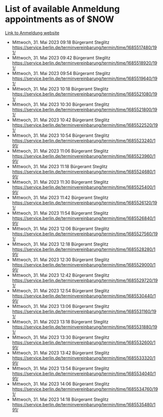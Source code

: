 # List of available Anmeldung appointments as of $NOW
[Link to Anmeldung website](https://service.berlin.de/terminvereinbarung/termin/tag.php?termin=1&anliegen[]=120686&dienstleisterlist=122210,122217,327316,122219,327312,122227,327314,122231,327346,122243,327348,122254,122252,329742,122260,329745,122262,329748,122271,327278,122273,327274,122277,327276,330436,122280,327294,122282,327290,122284,327292,122291,327270,122285,327266,122286,327264,122296,327268,150230,329760,122297,327286,122294,327284,122312,329763,122314,329775,122304,327330,122311,327334,122309,327332,317869,122281,327352,122279,329772,122283,122276,327324,122274,327326,122267,329766,122246,327318,122251,327320,122257,327322,122208,327298,122226,327300&herkunft=http%3A%2F%2Fservice.berlin.de%2Fdienstleistung%2F120686%2F)
- Mittwoch, 31. Mai 2023 09:18 Bürgeramt Steglitz https://service.berlin.de/terminvereinbarung/termin/time/1685517480/191/
- Mittwoch, 31. Mai 2023 09:42 Bürgeramt Steglitz https://service.berlin.de/terminvereinbarung/termin/time/1685518920/191/
- Mittwoch, 31. Mai 2023 09:54 Bürgeramt Steglitz https://service.berlin.de/terminvereinbarung/termin/time/1685519640/191/
- Mittwoch, 31. Mai 2023 10:18 Bürgeramt Steglitz https://service.berlin.de/terminvereinbarung/termin/time/1685521080/191/
- Mittwoch, 31. Mai 2023 10:30 Bürgeramt Steglitz https://service.berlin.de/terminvereinbarung/termin/time/1685521800/191/
- Mittwoch, 31. Mai 2023 10:42 Bürgeramt Steglitz https://service.berlin.de/terminvereinbarung/termin/time/1685522520/191/
- Mittwoch, 31. Mai 2023 10:54 Bürgeramt Steglitz https://service.berlin.de/terminvereinbarung/termin/time/1685523240/191/
- Mittwoch, 31. Mai 2023 11:06 Bürgeramt Steglitz https://service.berlin.de/terminvereinbarung/termin/time/1685523960/191/
- Mittwoch, 31. Mai 2023 11:18 Bürgeramt Steglitz https://service.berlin.de/terminvereinbarung/termin/time/1685524680/191/
- Mittwoch, 31. Mai 2023 11:30 Bürgeramt Steglitz https://service.berlin.de/terminvereinbarung/termin/time/1685525400/191/
- Mittwoch, 31. Mai 2023 11:42 Bürgeramt Steglitz https://service.berlin.de/terminvereinbarung/termin/time/1685526120/191/
- Mittwoch, 31. Mai 2023 11:54 Bürgeramt Steglitz https://service.berlin.de/terminvereinbarung/termin/time/1685526840/191/
- Mittwoch, 31. Mai 2023 12:06 Bürgeramt Steglitz https://service.berlin.de/terminvereinbarung/termin/time/1685527560/191/
- Mittwoch, 31. Mai 2023 12:18 Bürgeramt Steglitz https://service.berlin.de/terminvereinbarung/termin/time/1685528280/191/
- Mittwoch, 31. Mai 2023 12:30 Bürgeramt Steglitz https://service.berlin.de/terminvereinbarung/termin/time/1685529000/191/
- Mittwoch, 31. Mai 2023 12:42 Bürgeramt Steglitz https://service.berlin.de/terminvereinbarung/termin/time/1685529720/191/
- Mittwoch, 31. Mai 2023 12:54 Bürgeramt Steglitz https://service.berlin.de/terminvereinbarung/termin/time/1685530440/191/
- Mittwoch, 31. Mai 2023 13:06 Bürgeramt Steglitz https://service.berlin.de/terminvereinbarung/termin/time/1685531160/191/
- Mittwoch, 31. Mai 2023 13:18 Bürgeramt Steglitz https://service.berlin.de/terminvereinbarung/termin/time/1685531880/191/
- Mittwoch, 31. Mai 2023 13:30 Bürgeramt Steglitz https://service.berlin.de/terminvereinbarung/termin/time/1685532600/191/
- Mittwoch, 31. Mai 2023 13:42 Bürgeramt Steglitz https://service.berlin.de/terminvereinbarung/termin/time/1685533320/191/
- Mittwoch, 31. Mai 2023 13:54 Bürgeramt Steglitz https://service.berlin.de/terminvereinbarung/termin/time/1685534040/191/
- Mittwoch, 31. Mai 2023 14:06 Bürgeramt Steglitz https://service.berlin.de/terminvereinbarung/termin/time/1685534760/191/
- Mittwoch, 31. Mai 2023 14:18 Bürgeramt Steglitz https://service.berlin.de/terminvereinbarung/termin/time/1685535480/191/
